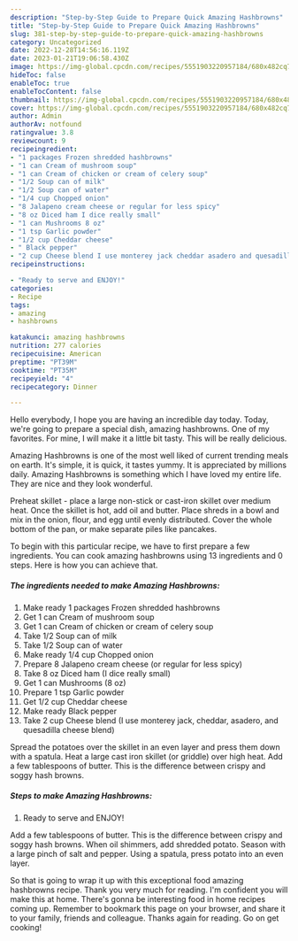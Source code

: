 ```yaml
---
description: "Step-by-Step Guide to Prepare Quick Amazing Hashbrowns"
title: "Step-by-Step Guide to Prepare Quick Amazing Hashbrowns"
slug: 381-step-by-step-guide-to-prepare-quick-amazing-hashbrowns
category: Uncategorized
date: 2022-12-28T14:56:16.119Z
date: 2023-01-21T19:06:58.430Z
image: https://img-global.cpcdn.com/recipes/5551903220957184/680x482cq70/amazing-hashbrowns-recipe-main-photo.jpg
hideToc: false
enableToc: true
enableTocContent: false
thumbnail: https://img-global.cpcdn.com/recipes/5551903220957184/680x482cq70/amazing-hashbrowns-recipe-main-photo.jpg
cover: https://img-global.cpcdn.com/recipes/5551903220957184/680x482cq70/amazing-hashbrowns-recipe-main-photo.jpg
author: Admin
authorAv: notfound
ratingvalue: 3.8
reviewcount: 9
recipeingredient:
- "1 packages Frozen shredded hashbrowns"
- "1 can Cream of mushroom soup"
- "1 can Cream of chicken or cream of celery soup"
- "1/2 Soup can of milk"
- "1/2 Soup can of water"
- "1/4 cup Chopped onion"
- "8 Jalapeno cream cheese or regular for less spicy"
- "8 oz Diced ham I dice really small"
- "1 can Mushrooms 8 oz"
- "1 tsp Garlic powder"
- "1/2 cup Cheddar cheese"
- " Black pepper"
- "2 cup Cheese blend I use monterey jack cheddar asadero and quesadilla cheese blend"
recipeinstructions:

- "Ready to serve and ENJOY!"
categories:
- Recipe
tags:
- amazing
- hashbrowns

katakunci: amazing hashbrowns 
nutrition: 277 calories
recipecuisine: American
preptime: "PT39M"
cooktime: "PT35M"
recipeyield: "4"
recipecategory: Dinner

---
```



Hello everybody, I hope you are having an incredible day today. Today, we're going to prepare a special dish, amazing hashbrowns. One of my favorites. For mine, I will make it a little bit tasty. This will be really delicious.

Amazing Hashbrowns is one of the most well liked of current trending meals on earth. It's simple, it is quick, it tastes yummy. It is appreciated by millions daily. Amazing Hashbrowns is something which I have loved my entire life. They are nice and they look wonderful.

Preheat skillet - place a large non-stick or cast-iron skillet over medium heat. Once the skillet is hot, add oil and butter. Place shreds in a bowl and mix in the onion, flour, and egg until evenly distributed. Cover the whole bottom of the pan, or make separate piles like pancakes.


To begin with this particular recipe, we have to first prepare a few ingredients. You can cook amazing hashbrowns using 13 ingredients and 0 steps. Here is how you can achieve that.

<!--inarticleads1-->

##### The ingredients needed to make Amazing Hashbrowns:

1. Make ready 1 packages Frozen shredded hashbrowns
1. Get 1 can Cream of mushroom soup
1. Get 1 can Cream of chicken or cream of celery soup
1. Take 1/2 Soup can of milk
1. Take 1/2 Soup can of water
1. Make ready 1/4 cup Chopped onion
1. Prepare 8 Jalapeno cream cheese (or regular for less spicy)
1. Take 8 oz Diced ham (I dice really small)
1. Get 1 can Mushrooms (8 oz)
1. Prepare 1 tsp Garlic powder
1. Get 1/2 cup Cheddar cheese
1. Make ready  Black pepper
1. Take 2 cup Cheese blend (I use monterey jack, cheddar, asadero, and quesadilla cheese blend)


Spread the potatoes over the skillet in an even layer and press them down with a spatula. Heat a large cast iron skillet (or griddle) over high heat. Add a few tablespoons of butter. This is the difference between crispy and soggy hash browns. 

<!--inarticleads2-->

##### Steps to make Amazing Hashbrowns:


1. Ready to serve and ENJOY!

Add a few tablespoons of butter. This is the difference between crispy and soggy hash browns. When oil shimmers, add shredded potato. Season with a large pinch of salt and pepper. Using a spatula, press potato into an even layer. 

So that is going to wrap it up with this exceptional food amazing hashbrowns recipe. Thank you very much for reading. I'm confident you will make this at home. There's gonna be interesting food in home recipes coming up. Remember to bookmark this page on your browser, and share it to your family, friends and colleague. Thanks again for reading. Go on get cooking!
